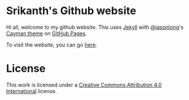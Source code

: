 # Srikanth's Github website

Hi all, welcome to my github website. This uses [Jekyll][1] with [@jasonlong][2]'s [Cayman theme][4] on [GitHub Pages][3].

To visit the website, you can go [here][5].

# License

This work is licensed under a [Creative Commons Attribution 4.0 International](http://creativecommons.org/licenses/by/4.0/) license.

[1]: http://jekyllrb.com/
[2]: https://github.com/jasonlong
[3]: http://pages.github.com/
[4]: https://github.com/jasonlong/cayman-theme
[5]: https://srikanth-sridhara.github.io/
